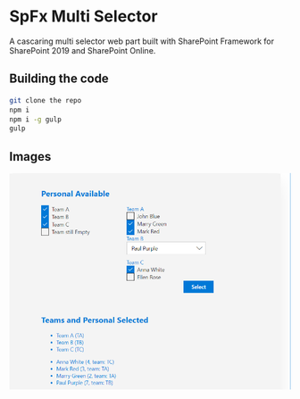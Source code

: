 # SpFx Multi Selector

A cascaring multi selector web part built with SharePoint Framework for SharePoint 2019 and SharePoint Online.

## Building the code

```bash
git clone the repo
npm i
npm i -g gulp
gulp
```

## Images

![image](./images/multiselector-demo-1.png)
